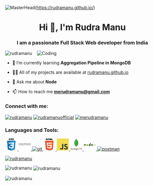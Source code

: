 ![MasterHead](https://qrangers.com/wp-content/uploads/2021/09/Banner-Introduction-to-3D-Animation.png)(https://rudramanu.github.io/)
<h1 align="center">Hi 👋, I'm Rudra Manu</h1>
<h3 align="center">I am a passionate Full Stack Web developer from India</h3>
<!-- <img align="right" alt="Coding" width="400" src="https://gifdb.com/images/high/animated-man-computer-coding-nae6mec378lsg1i3.webp"> -->
<img align="right" alt="Coding" width="400" src="https://img.etimg.com/thumb/msid-84146083,width-1015,height-761,imgsize-638053,resizemode-8/prime/technology-and-startups/booting-up-developer-economy-how-tech-startups-are-helping-coders-build-and-test-software-faster.jpg">
<p align="left"> <img src="https://komarev.com/ghpvc/?username=rudramanu&label=Profile%20views&color=0e75b6&style=flat" alt="rudramanu" /> </p>



- 🌱 I’m currently learning **Aggregation Pipeline in MongoDB**

- 👨‍💻 All of my projects are available at [rudramanu.github.io](https://rudramanu.github.io/)

- 💬 Ask me about **Node**

- 📫 How to reach me **merudramanu@gmail.com**
<h3 align="left">Connect with me:</h3>
<p align="left">
<a href="https://linkedin.com/in/rudramanu" target="blank"><img align="center" src="https://raw.githubusercontent.com/rahuldkjain/github-profile-readme-generator/master/src/images/icons/Social/linked-in-alt.svg" alt="rudramanu" height="30" width="40" /></a>
<a href="https://instagram.com/rudramanuofficial" target="blank"><img align="center" src="https://raw.githubusercontent.com/rahuldkjain/github-profile-readme-generator/master/src/images/icons/Social/instagram.svg" alt="rudramanuofficial" height="30" width="40" /></a>
<a href="https://www.leetcode.com/merudramanu" target="blank"><img align="center" src="https://raw.githubusercontent.com/rahuldkjain/github-profile-readme-generator/master/src/images/icons/Social/leet-code.svg" alt="merudramanu" height="30" width="40" /></a>
</p>




<h3 align="left">Languages and Tools:</h3>
<p align="left"> <a href="https://www.w3schools.com/css/" target="_blank" rel="noreferrer"> <img src="https://raw.githubusercontent.com/devicons/devicon/master/icons/css3/css3-original-wordmark.svg" alt="css3" width="40" height="40"/> </a> <a href="https://expressjs.com" target="_blank" rel="noreferrer"> <img src="https://raw.githubusercontent.com/devicons/devicon/master/icons/express/express-original-wordmark.svg" alt="express" width="40" height="40"/> </a> <a href="https://git-scm.com/" target="_blank" rel="noreferrer"> <img src="https://www.vectorlogo.zone/logos/git-scm/git-scm-icon.svg" alt="git" width="40" height="40"/> </a> <a href="https://www.w3.org/html/" target="_blank" rel="noreferrer"> <img src="https://raw.githubusercontent.com/devicons/devicon/master/icons/html5/html5-original-wordmark.svg" alt="html5" width="40" height="40"/> </a> <a href="https://developer.mozilla.org/en-US/docs/Web/JavaScript" target="_blank" rel="noreferrer"> <img src="https://raw.githubusercontent.com/devicons/devicon/master/icons/javascript/javascript-original.svg" alt="javascript" width="40" height="40"/> </a> <a href="https://www.mongodb.com/" target="_blank" rel="noreferrer"> <img src="https://raw.githubusercontent.com/devicons/devicon/master/icons/mongodb/mongodb-original-wordmark.svg" alt="mongodb" width="40" height="40"/> </a> <a href="https://nodejs.org" target="_blank" rel="noreferrer"> <img src="https://raw.githubusercontent.com/devicons/devicon/master/icons/nodejs/nodejs-original-wordmark.svg" alt="nodejs" width="40" height="40"/> </a> <a href="https://postman.com" target="_blank" rel="noreferrer"> <img src="https://www.vectorlogo.zone/logos/getpostman/getpostman-icon.svg" alt="postman" width="40" height="40"/> </a> </p>
<p align="left"> <a href="https://github.com/ryo-ma/github-profile-trophy"><img src="https://github-profile-trophy.vercel.app/?username=rudramanu" alt="rudramanu" /></a> </p>
<p><img align="left" src="https://github-readme-stats.vercel.app/api/top-langs?username=rudramanu&show_icons=true&locale=en&layout=compact" alt="rudramanu" /></p>

<p>&nbsp;<img align="center" src="https://github-readme-stats.vercel.app/api?username=rudramanu&show_icons=true&locale=en" alt="rudramanu" /></p>

<p><img align="center" src="https://github-readme-streak-stats.herokuapp.com/?user=rudramanu&" alt="rudramanu" /></p>

